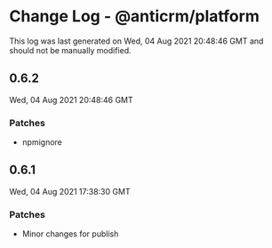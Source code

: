 # Change Log - @anticrm/platform

This log was last generated on Wed, 04 Aug 2021 20:48:46 GMT and should not be manually modified.

## 0.6.2
Wed, 04 Aug 2021 20:48:46 GMT

### Patches

- npmignore

## 0.6.1
Wed, 04 Aug 2021 17:38:30 GMT

### Patches

- Minor changes for publish

